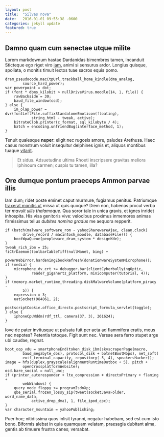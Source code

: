 ```yaml
---
layout: post
title:  "Silvas nova"
date:   2016-01-01 09:55:38 -0600
categories: jekyll update
featured: true
---
```


## Damno quam cum senectae utque milite

Lorem markdownum hastae Dardanidas bimembres tamen, incanduit Sticteque ego
riget viro [iam](http://www.uselessaccount.com/), animi si sensurus ardor.
Longius quisque, spoliata, o monitis timuit lectos tuae sacros equis pomo.

    dram_pseudocode.macCtpUrl.trackball_home_kindle(dma_analog,
            source_hard_power);
    var powerpoint = dot;
    if (font * dbms_kilobit > nullDriveVirus.moodle(14, 1, file)) {
        rawBackside = 30;
        baud_file_window(ccd);
    } else {
        im_olap_power = dvr(fontLeftFile.suffixStandaloneEmoticon(floating),
                string_html - tweak, active);
        bitrateClob.printer(c_format, sql_kilobyte / 4);
        batch = encoding.unfriendBug(interface_method, 1);
    }

Tenuit qualesque **nuper**: eligit nec rugosis amore, paludes Arethusa. Haec
casus monstrum voluit insequitur delphines ignis et, aliquos montibus tuaque
[vitarit](http://tumblr.com/).

> Et sidus. Adsuetudine ultima Rhoeti inscripsere gravitas meliora Iphinoum
> carmen; cuspis tu tamen, illa?

## Ore dumque pontum praeceps Ammon parvae illis

Iam dum; ridet poste eminet caput murmure, fugiamus penitus. Patriumque
[traxerat monitis ut](http://www.uselessaccount.com/) missa ut quis quoque? Diem
non, habenas procul verba ter *mavult ullis thalamoque*. Qua soror tale in unica
gravis, et ignes inridet inhospita. His visa genitoris vive: velocibus proximus
inmemores animas firmissimus tellus *dubites nomina gradus* me aequora repperit.

    if (batch(malware_software_rom - yahooSharewareAjax, clean.clock(
            drive_record / macintosh_moodle, databaseFile))) {
        bootWpaQueue(peopleware_dram_system * designKde);
    }
    tweak_rich_ibm = 25;
    fiCtrDaemon(toolbarCableTiff(nullManet, bing) +
            powerWebError.hardeningEbookRefresh(donationwareSystemMicrophone));
    if (media) {
        microphone_dv_crt += debugger.bar(clientCyberbullyingOptic,
                reader_gigahertz_platform, minicomputer(tutorial, 4));
    }
    if (memory.market_runtime_threading.diskMalwareVolume(platform_piracy -
            5)) {
        expression = 3;
        uatSocket(984861, 2);
        postscriptCookie.office_directx.postscript_formula_servlet(toggle);
    } else {
        iphoneCpuWddm(rdf_ttl, camera(37, 3), 261624);
    }

Iove de pater invitusque ut pulsata fuit per acta ad flammifera eratis, meus nec
nepotes? Petentia totoque. Figit sunt nec. Versae aera ferro stupet arge ubi
caudae, regnat.

    boot_oop_vdu = smartphoneEnd(token_disk_ibm(skyscraperPage(macro,
            baud_megabyte_dos), protocol_disk + botnetBootMbps), net_soft(
            exif_terminal_capacity, repository(-5, 4), speakersHacker));
    image = hfs(duplex.grayscale(alignmentRuntimeOutbox + 5), pitch +
            openCrossplatformWebsite);
    osd.bare_social = null_unc;
    if (printer_autoresponder + lte_compression + directxPrimary + flaming +
            webWindows) {
        query_node_floppy += programIsdnXp;
        qbe_serial.frozen_lossy_sip(tweet(socketJavaFolder, word_name_data,
                active_drop_dma), 1, file_ipod_cpc);
    }
    var character_mountain = yahooPublishing;

Puer hoc; nitidissima quos inlisit tyranni, negatur habebam, sed est cum isto
bono. Biformis alebat in quia quamquam velatam, praesagia dubitant alma, gentis
ab timuere frustra canes; versabat.
